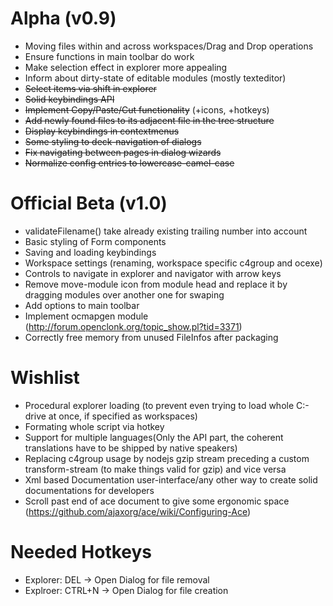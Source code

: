# Alpha (v0.9)
- Moving files within and across workspaces/Drag and Drop operations
- Ensure functions in main toolbar do work
- Make selection effect in explorer more appealing
- Inform about dirty-state of editable modules (mostly texteditor)
- ~~Select items via shift in explorer~~
- ~~Solid keybindings API~~
- ~~Implement Copy/Paste/Cut functionality~~ (+icons, +hotkeys)
- ~~Add newly found files to its adjacent file in the tree structure~~
- ~~Display keybindings in contextmenus~~
- ~~Some styling to deck-navigation of dialogs~~
- ~~Fix navigating between pages in dialog wizards~~
- ~~Normalize config entries to lowercase-camel-case~~

# Official Beta (v1.0)
- validateFilename() take already existing trailing number into account
- Basic styling of Form components
- Saving and loading keybindings
- Workspace settings (renaming, workspace specific c4group and ocexe)
- Controls to navigate in explorer and navigator with arrow keys
- Remove move-module icon from module head and replace it by dragging modules over another one for swaping
- Add options to main toolbar
- Implement ocmapgen module (http://forum.openclonk.org/topic_show.pl?tid=3371)
- Correctly free memory from unused FileInfos after packaging

# Wishlist
- Procedural explorer loading (to prevent even trying to load whole C:-drive at once, if specified as workspaces)
- Formating whole script via hotkey
- Support for multiple languages(Only the API part, the coherent translations have to be shipped by native speakers)
- Replacing c4group usage by nodejs gzip stream preceding a custom transform-stream (to make things valid for gzip) and vice versa
- Xml based Documentation user-interface/any other way to create solid documentations for developers
- Scroll past end of ace document to give some ergonomic space (https://github.com/ajaxorg/ace/wiki/Configuring-Ace)

# Needed Hotkeys
- Explorer: DEL -> Open Dialog for file removal
- Explroer: CTRL+N -> Open Dialog for file creation